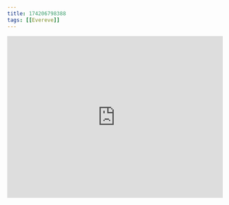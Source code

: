 ```yaml
---
title: 174206798388
tags: [[Evereve]]
---
```

<iframe allow="accelerometer; autoplay; clipboard-write; encrypted-media; gyroscope; picture-in-picture" allowfullscreen="" frameborder="0" height="375" id="youtube_iframe" src="https://www.youtube.com/embed/9PriEOqAR5s?feature=oembed&amp;enablejsapi=1&amp;origin=https://safe.txmblr.com&amp;wmode=opaque" width="500"></iframe>